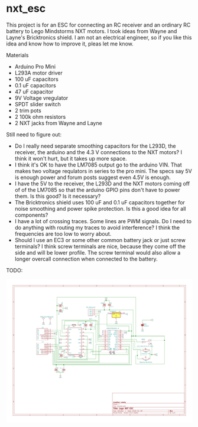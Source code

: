 # nxt_esc
This project is for an ESC for connecting an RC receiver and an ordinary RC battery to Lego Mindstorms NXT motors. I took ideas from Wayne and Layne's Bricktronics shield. I am not an electrical engineer, so if you like this idea and know how to improve it, pleas let me know.

Materials
- Arduino Pro Mini
- L293A motor driver
- 100 uF capacitors
- 0.1 uF capacitors
- 47 uF capacitor
- 9V Voltage vregulator
- SPDT slider switch
- 2 trim pots
- 2 100k ohm resistors
- 2 NXT jacks from Wayne and Layne


Still need to figure out:
- Do I really need separate smoothing capacitors for the L293D, the receiver, the arduino and the 4.3 V connections to the NXT motors? I think it won't hurt, but it takes up more space.
- I think it's OK to have the LM7085 output go to the arduino VIN. That makes two voltage requlators in series to the pro mini. The specs say 5V is enough power and forum posts suggest even 4.5V is enough.
- I have the 5V to the receiver, the L293D and the NXT motors coming off of of the LM7085 so that the arduino GPIO pins don't have to power them. Is this good? Is it necessary?
- The Bricktronics shield uses 100 uF and 0.1 uF capacitors together for noise smoothing and power spike protection. Is this a good idea for all components?
- I have a lot of crossing traces. Some lines are PWM signals. Do I need to do anything with routing my traces to avoid interference? I think the frequencies are too low to worry about.
- Should I use an EC3 or some other common battery jack or just screw terminals? I think screw terminals are nice, because they come off the side and will be lower profile. The screw terminal would also allow a longer overcall connection when connected to the battery.


TODO:



![alt text](https://github.com/jludwig75/nxt_esc/blob/master/nxt_esc/nxt_esc.sch.jpg)
